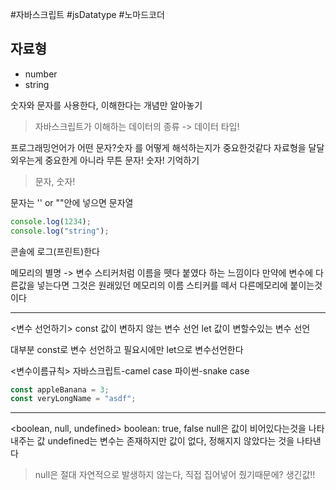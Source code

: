 #자바스크립트 #jsDatatype #노마드코더 

## 자료형

- number
- string

숫자와 문자를 사용한다, 이해한다는 개념만 알아놓기

> 자바스크립트가 이해하는 데이터의 종류 -> 데이터 타입!

프로그래밍언어가 어떤 문자?숫자 를 어떻게 해석하는지가 중요한것같다
자료형을 달달 외우는게 중요한게 아니라
무튼 문자! 숫자! 기억하기

> 문자, 숫자!


문자는 '' or ""안에 넣으면 문자열

```javascript
console.log(1234);
console.log("string");
```

콘솔에 로그(프린트)한다

메모리의 별명 -> 변수
스티커처럼 이름을 뗏다 붙였다 하는 느낌이다
만약에 변수에 다른값을 넣는다면 그것은 원래있던 메모리의 이름 스티커를 떼서 다른메모리에 붙이는것이다

---

<변수 선언하기>
const 값이 변하지 않는 변수 선언
let 값이 변할수있는 변수 선언

대부분 const로 변수 선언하고
필요시에만 let으로 변수선언한다

<변수이름규칙>
자바스크립트-camel case
파이썬-snake case
```javascript
const appleBanana = 3;
const veryLongName = "asdf";
```


---

<boolean, null, undefined>
boolean: true, false
null은 값이 비어있다는것을 나타내주는 값
undefined는 변수는 존재하지만 값이 없다, 정해지지 않았다는 것을 나타낸다

> null은 절대 자연적으로 발생하지 않는다, 직접 집어넣어 줬기때문에? 생긴값!!


